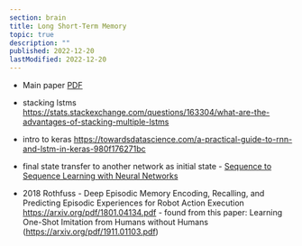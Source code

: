 ```yaml
---
section: brain
title: Long Short-Term Memory
topic: true
description: ""
published: 2022-12-20
lastModified: 2022-12-20
---
```


- Main paper [PDF](https://www.bioinf.jku.at/publications/older/2604.pdf)
- stacking lstms https://stats.stackexchange.com/questions/163304/what-are-the-advantages-of-stacking-multiple-lstms
- intro to keras https://towardsdatascience.com/a-practical-guide-to-rnn-and-lstm-in-keras-980f176271bc
- final state transfer to another network as initial state - [Sequence to Sequence Learning with Neural Networks](https://arxiv.org/abs/1409.3215)

- 2018 Rothfuss - Deep Episodic Memory Encoding, Recalling, and Predicting Episodic Experiences for Robot Action Execution https://arxiv.org/pdf/1801.04134.pdf - found from this paper: Learning One-Shot Imitation from Humans without Humans (https://arxiv.org/pdf/1911.01103.pdf)